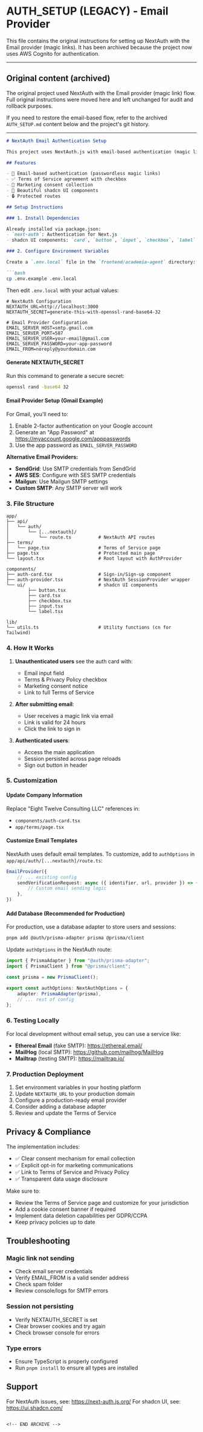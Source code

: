 # AUTH_SETUP (LEGACY) - Email Provider

This file contains the original instructions for setting up NextAuth with the Email provider (magic links). It has been archived because the project now uses AWS Cognito for authentication.

---
## Original content (archived)

The original project used NextAuth with the Email provider (magic link) flow. Full original instructions were moved here and left unchanged for audit and rollback purposes.

If you need to restore the email-based flow, refer to the archived `AUTH_SETUP.md` content below and the project's git history.

---

<!-- BEGIN ARCHIVE: Original AUTH_SETUP.md -->

```markdown
# NextAuth Email Authentication Setup

This project uses NextAuth.js with email-based authentication (magic links).

## Features

- 🔐 Email-based authentication (passwordless magic links)
- ✅ Terms of Service agreement with checkbox
- 📧 Marketing consent collection
- 🎨 Beautiful shadcn UI components
- 🔒 Protected routes

## Setup Instructions

### 1. Install Dependencies

Already installed via package.json:
- `next-auth`: Authentication for Next.js
- shadcn UI components: `card`, `button`, `input`, `checkbox`, `label`

### 2. Configure Environment Variables

Create a `.env.local` file in the `frontend/academia-agent` directory:

```bash
cp .env.example .env.local
```

Then edit `.env.local` with your actual values:

```env
# NextAuth Configuration
NEXTAUTH_URL=http://localhost:3000
NEXTAUTH_SECRET=generate-this-with-openssl-rand-base64-32

# Email Provider Configuration
EMAIL_SERVER_HOST=smtp.gmail.com
EMAIL_SERVER_PORT=587
EMAIL_SERVER_USER=your-email@gmail.com
EMAIL_SERVER_PASSWORD=your-app-password
EMAIL_FROM=noreply@yourdomain.com
```

#### Generate NEXTAUTH_SECRET

Run this command to generate a secure secret:

```bash
openssl rand -base64 32
```

#### Email Provider Setup (Gmail Example)

For Gmail, you'll need to:
1. Enable 2-factor authentication on your Google account
2. Generate an "App Password" at https://myaccount.google.com/apppasswords
3. Use the app password as `EMAIL_SERVER_PASSWORD`

**Alternative Email Providers:**

- **SendGrid**: Use SMTP credentials from SendGrid
- **AWS SES**: Configure with SES SMTP credentials
- **Mailgun**: Use Mailgun SMTP settings
- **Custom SMTP**: Any SMTP server will work

### 3. File Structure

```
app/
├── api/
│   └── auth/
│       └── [...nextauth]/
│           └── route.ts          # NextAuth API routes
├── terms/
│   └── page.tsx                  # Terms of Service page
├── page.tsx                      # Protected main page
└── layout.tsx                    # Root layout with AuthProvider

components/
├── auth-card.tsx                 # Sign-in/Sign-up component
├── auth-provider.tsx             # NextAuth SessionProvider wrapper
└── ui/                           # shadcn UI components
		├── button.tsx
		├── card.tsx
		├── checkbox.tsx
		├── input.tsx
		└── label.tsx

lib/
└── utils.ts                      # Utility functions (cn for Tailwind)
```

### 4. How It Works

1. **Unauthenticated users** see the auth card with:
	 - Email input field
	 - Terms & Privacy Policy checkbox
	 - Marketing consent notice
	 - Link to full Terms of Service

2. **After submitting email**:
	 - User receives a magic link via email
	 - Link is valid for 24 hours
	 - Click the link to sign in

3. **Authenticated users**:
	 - Access the main application
	 - Session persisted across page reloads
	 - Sign out button in header

### 5. Customization

#### Update Company Information

Replace "Eight Twelve Consulting LLC" references in:
- `components/auth-card.tsx`
- `app/terms/page.tsx`

#### Customize Email Templates

NextAuth uses default email templates. To customize, add to `authOptions` in `app/api/auth/[...nextauth]/route.ts`:

```typescript
EmailProvider({
	// ... existing config
	sendVerificationRequest: async ({ identifier, url, provider }) => {
		// Custom email sending logic
	},
})
```

#### Add Database (Recommended for Production)

For production, use a database adapter to store users and sessions:

```bash
pnpm add @auth/prisma-adapter prisma @prisma/client
```

Update `authOptions` in the NextAuth route:

```typescript
import { PrismaAdapter } from "@auth/prisma-adapter";
import { PrismaClient } from "@prisma/client";

const prisma = new PrismaClient();

export const authOptions: NextAuthOptions = {
	adapter: PrismaAdapter(prisma),
	// ... rest of config
};
```

### 6. Testing Locally

For local development without email setup, you can use a service like:

- **Ethereal Email** (fake SMTP): https://ethereal.email/
- **MailHog** (local SMTP): https://github.com/mailhog/MailHog
- **Mailtrap** (testing SMTP): https://mailtrap.io/

### 7. Production Deployment

1. Set environment variables in your hosting platform
2. Update `NEXTAUTH_URL` to your production domain
3. Configure a production-ready email provider
4. Consider adding a database adapter
5. Review and update the Terms of Service

## Privacy & Compliance

The implementation includes:
- ✅ Clear consent mechanism for email collection
- ✅ Explicit opt-in for marketing communications
- ✅ Link to Terms of Service and Privacy Policy
- ✅ Transparent data usage disclosure

Make sure to:
- Review the Terms of Service page and customize for your jurisdiction
- Add a cookie consent banner if required
- Implement data deletion capabilities per GDPR/CCPA
- Keep privacy policies up to date

## Troubleshooting

### Magic link not sending

- Check email server credentials
- Verify EMAIL_FROM is a valid sender address
- Check spam folder
- Review console/logs for SMTP errors

### Session not persisting

- Verify NEXTAUTH_SECRET is set
- Clear browser cookies and try again
- Check browser console for errors

### Type errors

- Ensure TypeScript is properly configured
- Run `pnpm install` to ensure all types are installed

## Support

For NextAuth issues, see: https://next-auth.js.org/
For shadcn UI, see: https://ui.shadcn.com/

```

<!-- END ARCHIVE -->




